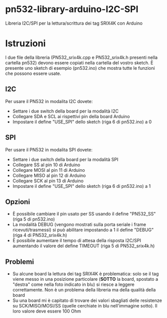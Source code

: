 # pn532-library-arduino-I2C-SPI
Libreria I2C/SPI per la lettura/scrittura dei tag SRIX4K con Arduino

# Istruzioni
I due file della libreria (PN532_srix4k.cpp e PN532_srix4k.h presenti nella cartella pn532) devono essere copiati nella cartella del vostro sketch. È presente uno sketch di esempio (pn532.ino) che mostra tutte le funzioni che possono essere usate.

## I2C
Per usare il PN532 in modalita I2C dovete:
  - Settare i due switch della board per la modalità I2C
  - Collegare SDA e SCL ai rispettivi pin della board Arduino
  - Impostare il define "USE_SPI" dello sketch (riga 6 di pn532.ino) a 0

## SPI
Per usare il PN532 in modalita SPI dovete:
  - Settare i due switch della board per la modalità SPI
  - Collegare SS al pin 10 di Arduino
  - Collegare MOSI al pin 11 di Arduino
  - Collegare MISO al pin 12 di Arduino
  - Collegare SCK al pin 13 di Arduino
  - Impostare il define "USE_SPI" dello sketch (riga 6 di pn532.ino) a 1

## Opzioni
  - È possibile cambiare il pin usato per SS usando il define "PN532_SS" (riga 5 di pn532.ino)
  - La modalità DEBUG (vengono mostrati sulla porta seriale i frame ricevuti/trasmessi) si può abilitare impostando a 1 il define "DEBUG" (riga 4 di PN532_srix4k.h)
  - È possibile aumentare il tempo di attesa della risposta I2C/SPI aumentando il valore del define TIMEOUT (riga 5 di PN532_srix4k.h)

## Problemi
  - Su alcune board la lettura dei tag SRIX4K è problematica: solo se il tag viene messo in una posizione particolare (**SOTTO** la board, spostato a "destra" come nella foto indicato in blu) si riesce a leggere correttamente. Non è un problema della libreria ma della qualità della board
  - Su una board mi è capitato di trovare dei valori sbagliati delle resistenze su SCK/MISO/MOSI/SS (quelle cerchiate in blu nell'immagine sotto). Il loro valore deve essere 100 Ohm
